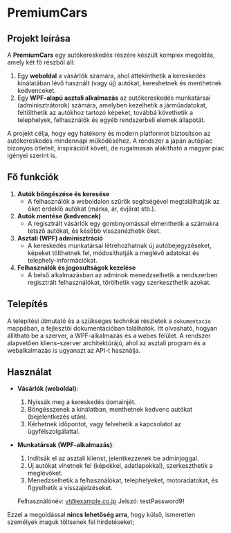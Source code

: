 # PremiumCars

## Projekt leírása
A **PremiumCars** egy autókereskedés részére készült komplex megoldás, amely két fő részből áll:
1. Egy **weboldal** a vásárlók számára, ahol áttekinthetik a kereskedés kínálatában lévő használt (vagy új) autókat, kereshetnek és menthetnek kedvenceket.
2. Egy **WPF-alapú asztali alkalmazás** az autókereskedés munkatársai (adminisztrátorok) számára, amelyben kezelhetik a járműadatokat, feltölthetik az autókhoz tartozó képeket, továbbá követhetik a telephelyek, felhasználók és egyéb rendszerbeli elemek állapotát.

A projekt célja, hogy egy hatékony és modern platformot biztosítson az autókereskedés mindennapi működéséhez. A rendszer a japán autópiac bizonyos ötleteit, inspirációit követi, de rugalmasan alakítható a magyar piac igényei szerint is.

## Fő funkciók

1. **Autók böngészése és keresése**  
   - A felhasználók a weboldalon szűrők segítségével megtalálhatják az őket érdeklő autókat (márka, ár, évjárat stb.).
2. **Autók mentése (kedvencek)**  
   - A regisztrált vásárlók egy gombnyomással elmenthetik a számukra tetsző autókat, és később visszanézhetik őket.
3. **Asztali (WPF) adminisztráció**  
   - A kereskedés munkatársai létrehozhatnak új autóbejegyzéseket, képeket tölthetnek fel, módosíthatják a meglévő adatokat és telephely-információkat.
4. **Felhasználók és jogosultságok kezelése**  
   - A belső alkalmazásban az adminok menedzselhetik a rendszerben regisztrált felhasználókat, törölhetik vagy szerkeszthetik azokat.

## Telepítés
A telepítési útmutató és a szükséges technikai részletek a `dokumentacio` mappában, a fejlesztői dokumentációban találhatók. Itt olvasható, hogyan állítható be a szerver, a WPF-alkalmazás és a webes felület. A rendszer alapvetően kliens–szerver architektúrájú, ahol az asztali program és a webalkalmazás is ugyanazt az API-t használja.

## Használat
- **Vásárlók (weboldal)**:  
  1. Nyissák meg a kereskedés domainjét.  
  2. Böngésszenek a kínálatban, menthetnek kedvenc autókat (bejelentkezés után).  
  3. Kérhetnek időpontot, vagy felvehetik a kapcsolatot az ügyfélszolgálattal.

- **Munkatársak (WPF-alkalmazás)**:  
  1. Indítsák el az asztali klienst, jelentkezzenek be adminjoggal.  
  2. Új autókat vihetnek fel (képekkel, adatlapokkal), szerkeszthetik a meglévőket.  
  3. Menedzselhetik a felhasználókat, telephelyeket, motoradatokat, és figyelhetik a visszajelzéseket.
 
  Felhasználónév: yt@example.co.jp
  Jelszó: testPassword9!

Ezzel a megoldással **nincs lehetőség arra**, hogy külső, ismeretlen személyek maguk töltsenek fel hirdetéseket;
